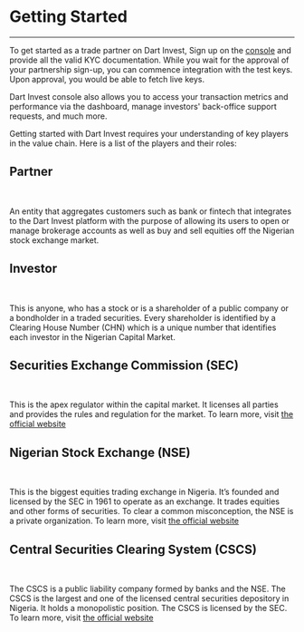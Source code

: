 # Getting Started 
***
To get started as a trade partner on Dart Invest, Sign up on the [console](https://dartinvest.com/) and provide all the valid KYC documentation. While you wait for the approval of your partnership sign-up, you can commence integration with the test keys. Upon approval, you would be able to fetch live keys.

Dart Invest console also allows you to access your transaction metrics and performance via the dashboard, manage investors' back-office support requests, and much more.

Getting started with Dart Invest requires your understanding of key players in the value chain. Here is a list of the players and their roles:

<div class="flex-grid homepage-category-links">
<div class="col homepage-category-box">
<h2><colored>Partner</h2>
<br>
     <p>
An entity that aggregates customers such as bank or fintech that integrates to the Dart Invest platform with the purpose of allowing its users to open or manage brokerage accounts as well as buy and sell equities off the Nigerian stock exchange market.
    </p>
</div>
</div>

<div class="flex-grid homepage-category-links">
<div class="col homepage-category-box">
<h2><colored>Investor</h2>
<br>
     <p>
This is anyone, who has a stock  or is a shareholder of a public company or a bondholder in a traded securities.
Every shareholder is identified by a Clearing House Number (CHN) which is a unique number that identifies each investor in the Nigerian Capital Market.
    </p>
</div>
</div>

</div>
<div class="flex-grid homepage-category-links">
<div class="col homepage-category-box">
<h2><colored>Securities Exchange Commission (SEC)</h2>
<br>
     <p>
This is the apex regulator within the capital market. It licenses all parties and provides the rules and regulation for the market. To learn more, visit <a href = "https://sec.gov.ng/" target = "_self">the official website</a>
    </p>
</div>
</div>

<div class="flex-grid homepage-category-links">
<div class="col homepage-category-box">
<h2><colored>Nigerian Stock Exchange (NSE)</h2>
<br>
<p>
This is the biggest equities trading exchange in Nigeria. It’s founded and licensed by the SEC in 1961 to operate as an exchange. It trades equities and other forms of securities. To clear a common misconception, the NSE is a private organization. To learn more, visit <a href = "http://www.nse.com.ng/" target = "_self">the official website</a>
    </p>
</div>

<div class="flex-grid homepage-category-links">
<div class="col homepage-category-box">
<h2><colored>Central Securities Clearing System (CSCS)</h2>
<br>
     <p>
The CSCS is a public liability company formed by banks and the NSE. The CSCS is the largest and one of the licensed central securities depository in Nigeria. It holds a monopolistic position. The CSCS is licensed by the SEC. To learn more, visit <a href = "https://www.cscs.ng/" target = "_self">the official website</a>
    </p>
</div>






